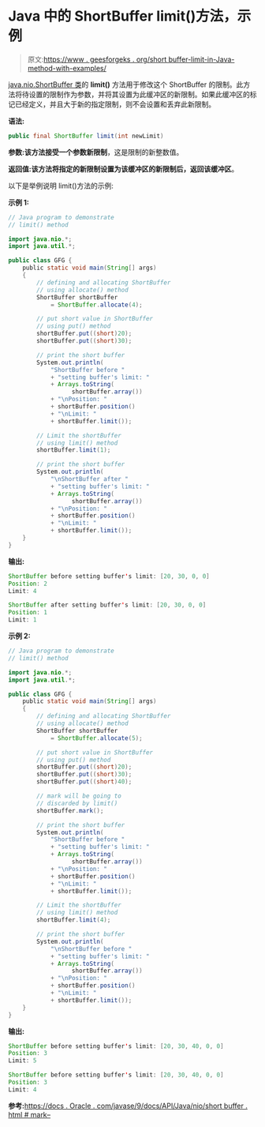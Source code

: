 # Java 中的 ShortBuffer limit()方法，示例

> 原文:[https://www . geesforgeks . org/short buffer-limit-in-Java-method-with-examples/](https://www.geeksforgeeks.org/shortbuffer-limit-method-in-java-with-examples/)

[java.nio.ShortBuffer 类](https://www.geeksforgeeks.org/tag/java-shortbuffer/)的 **limit()** 方法用于修改这个 ShortBuffer 的限制。此方法将待设置的限制作为参数，并将其设置为此缓冲区的新限制。如果此缓冲区的标记已经定义，并且大于新的指定限制，则不会设置和丢弃此新限制。

**语法:**

```java
public final ShortBuffer limit(int newLimit)
```

**参数:**该方法接受一个参数**新限制**，这是限制的新整数值。

**返回值:**该方法将指定的新限制设置为该缓冲区的新限制后，返回该**缓冲区**。

以下是举例说明 limit()方法的示例:

**示例 1:**

```java
// Java program to demonstrate
// limit() method

import java.nio.*;
import java.util.*;

public class GFG {
    public static void main(String[] args)
    {
        // defining and allocating ShortBuffer
        // using allocate() method
        ShortBuffer shortBuffer
            = ShortBuffer.allocate(4);

        // put short value in ShortBuffer
        // using put() method
        shortBuffer.put((short)20);
        shortBuffer.put((short)30);

        // print the short buffer
        System.out.println(
            "ShortBuffer before "
            + "setting buffer's limit: "
            + Arrays.toString(
                  shortBuffer.array())
            + "\nPosition: "
            + shortBuffer.position()
            + "\nLimit: "
            + shortBuffer.limit());

        // Limit the shortBuffer
        // using limit() method
        shortBuffer.limit(1);

        // print the short buffer
        System.out.println(
            "\nShortBuffer after "
            + "setting buffer's limit: "
            + Arrays.toString(
                  shortBuffer.array())
            + "\nPosition: "
            + shortBuffer.position()
            + "\nLimit: "
            + shortBuffer.limit());
    }
}
```

**输出:**

```java
ShortBuffer before setting buffer's limit: [20, 30, 0, 0]
Position: 2
Limit: 4

ShortBuffer after setting buffer's limit: [20, 30, 0, 0]
Position: 1
Limit: 1

```

**示例 2:**

```java
// Java program to demonstrate
// limit() method

import java.nio.*;
import java.util.*;

public class GFG {
    public static void main(String[] args)
    {
        // defining and allocating ShortBuffer
        // using allocate() method
        ShortBuffer shortBuffer
            = ShortBuffer.allocate(5);

        // put short value in ShortBuffer
        // using put() method
        shortBuffer.put((short)20);
        shortBuffer.put((short)30);
        shortBuffer.put((short)40);

        // mark will be going to
        // discarded by limit()
        shortBuffer.mark();

        // print the short buffer
        System.out.println(
            "ShortBuffer before "
            + "setting buffer's limit: "
            + Arrays.toString(
                  shortBuffer.array())
            + "\nPosition: "
            + shortBuffer.position()
            + "\nLimit: "
            + shortBuffer.limit());

        // Limit the shortBuffer
        // using limit() method
        shortBuffer.limit(4);

        // print the short buffer
        System.out.println(
            "\nShortBuffer before "
            + "setting buffer's limit: "
            + Arrays.toString(
                  shortBuffer.array())
            + "\nPosition: "
            + shortBuffer.position()
            + "\nLimit: "
            + shortBuffer.limit());
    }
}
```

**输出:**

```java
ShortBuffer before setting buffer's limit: [20, 30, 40, 0, 0]
Position: 3
Limit: 5

ShortBuffer before setting buffer's limit: [20, 30, 40, 0, 0]
Position: 3
Limit: 4

```

**参考:**[https://docs . Oracle . com/javase/9/docs/API/Java/nio/short buffer . html # mark–](https://docs.oracle.com/javase/9/docs/api/java/nio/ShortBuffer.html#mark--)